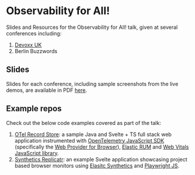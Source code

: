 # Observability for All!

Slides and Resources for the Observability for All! talk, given at several conferences including:

1. [Devoxx UK](https://www.devoxx.co.uk/talk/?id=13326)
2. Berlin Buzzwords

## Slides

Slides for each conference, including sample screenshots from the live demos, are available in PDF [here]().

## Example repos

Check out the below code examples covered as part of the talk:

1. [OTel Record Store](https://github.com/carlyrichmond/otel-record-store): a sample Java and Svelte + TS full stack web application instrumented with [OpenTelemetry JavaScript SDK](https://opentelemetry.io/docs/languages/js/) (specifically the [Web Provider for Browser](https://opentelemetry.io/docs/languages/js/getting-started/browser/)), [Elastic RUM](https://www.elastic.co/docs/solutions/observability/apm/real-user-monitoring-rum) and [Web Vitals JavaScript library](https://www.npmjs.com/package/web-vitals).
2. [Synthetics Replicatr](https://github.com/carlyrichmond/synthetics-replicator): an example Svelte application showcasing project based browser monitors using [Elasitc Synthetics](https://www.elastic.co/docs/solutions/observability/synthetics) and [Playwright JS](https://playwright.dev/).
